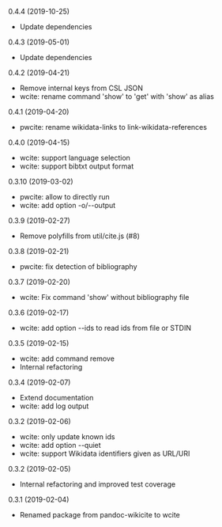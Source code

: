 0.4.4 (2019-10-25)

* Update dependencies

0.4.3 (2019-05-01)

* Update dependencies

0.4.2 (2019-04-21)

* Remove internal keys from CSL JSON
* wcite: rename command 'show' to 'get' with 'show' as alias

0.4.1 (2019-04-20)

* pwcite: rename wikidata-links to link-wikidata-references

0.4.0 (2019-04-15)

* wcite: support language selection
* wcite: support bibtxt output format

0.3.10 (2019-03-02)

* pwcite: allow to directly run
* wcite: add option -o/--output

0.3.9 (2019-02-27)

* Remove polyfills from util/cite.js (#8)

0.3.8 (2019-02-21)

* pwcite: fix detection of bibliography

0.3.7 (2019-02-20)

* wcite: Fix command 'show' without bibliography file

0.3.6 (2019-02-17)

* wcite: add option --ids to read ids from file or STDIN

0.3.5 (2019-02-15)

* wcite: add command remove
* Internal refactoring

0.3.4 (2019-02-07)

* Extend documentation
* wcite: add log output

0.3.2 (2019-02-06)

* wcite: only update known ids
* wcite: add option --quiet
* wcite: support Wikidata identifiers given as URL/URI

0.3.2 (2019-02-05)

* Internal refactoring and improved test coverage

0.3.1 (2019-02-04)

* Renamed package from pandoc-wikicite to wcite
